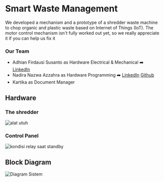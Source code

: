 # Smart Waste Management
We developed a mechanism and a prototype of a shredder waste machine to chop organic and plastic waste based on Internet of Things (IoT). The motor control mechanism isn't fully worked out yet, so we really appreciate it if you can help us fix it

### Our Team
- Adhian Firdausi Susanto as Hardware Electrical & Mechanical ➡️
  [LinkedIn](https://www.linkedin.com/in/adhian-f-60a5aa112/)
- Nadira Nazwa Azzahra as Hardware Programming ➡️
  [LinkedIn](https://www.linkedin.com/in/nadira-nazwa-azzahra/)
  [Github](https://github.com/nadiranzw)
- Kartika as Document Manager

## Hardware
### The shredder
![alat utuh](https://github.com/nadiranzw/Smart-Waste-Management/assets/87987773/4e6e87fc-2e0a-4818-badd-030bd26f1205)
### Control Panel
![kondisi relay saat standby](https://github.com/nadiranzw/Smart-Waste-Management/assets/87987773/35082b91-2eaa-4db3-b746-42fe3bf3cf43)

## Block Diagram
![Diagram Sistem](https://github.com/nadiranzw/Smart-Waste-Management/assets/87987773/d91b65b6-3bf0-4918-a83e-9713df04644c)
